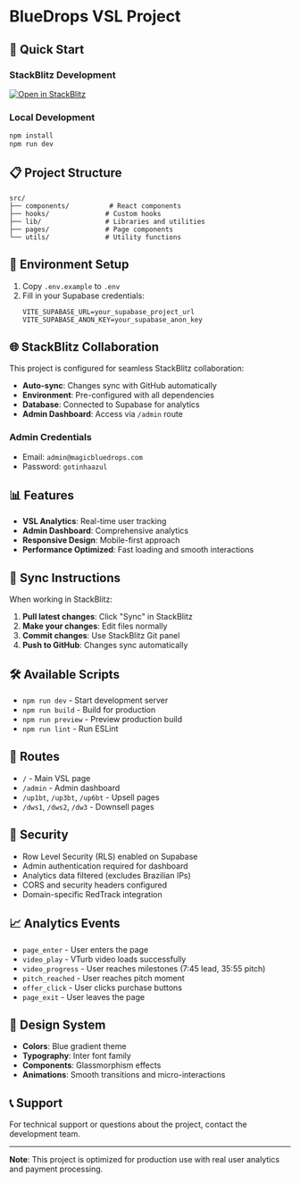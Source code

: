 # BlueDrops VSL Project

## 🚀 Quick Start

### StackBlitz Development
[![Open in StackBlitz](https://developer.stackblitz.com/img/open_in_stackblitz.svg)](https://stackblitz.com/github/rachinha01/dtc8d)

### Local Development
```bash
npm install
npm run dev
```

## 📋 Project Structure

```
src/
├── components/          # React components
├── hooks/              # Custom hooks
├── lib/                # Libraries and utilities
├── pages/              # Page components
└── utils/              # Utility functions
```

## 🔧 Environment Setup

1. Copy `.env.example` to `.env`
2. Fill in your Supabase credentials:
   ```
   VITE_SUPABASE_URL=your_supabase_project_url
   VITE_SUPABASE_ANON_KEY=your_supabase_anon_key
   ```

## 🌐 StackBlitz Collaboration

This project is configured for seamless StackBlitz collaboration:

- **Auto-sync**: Changes sync with GitHub automatically
- **Environment**: Pre-configured with all dependencies
- **Database**: Connected to Supabase for analytics
- **Admin Dashboard**: Access via `/admin` route

### Admin Credentials
- Email: `admin@magicbluedrops.com`
- Password: `gotinhaazul`

## 📊 Features

- **VSL Analytics**: Real-time user tracking
- **Admin Dashboard**: Comprehensive analytics
- **Responsive Design**: Mobile-first approach
- **Performance Optimized**: Fast loading and smooth interactions

## 🔄 Sync Instructions

When working in StackBlitz:

1. **Pull latest changes**: Click "Sync" in StackBlitz
2. **Make your changes**: Edit files normally
3. **Commit changes**: Use StackBlitz Git panel
4. **Push to GitHub**: Changes sync automatically

## 🛠️ Available Scripts

- `npm run dev` - Start development server
- `npm run build` - Build for production
- `npm run preview` - Preview production build
- `npm run lint` - Run ESLint

## 📱 Routes

- `/` - Main VSL page
- `/admin` - Admin dashboard
- `/up1bt`, `/up3bt`, `/up6bt` - Upsell pages
- `/dws1`, `/dws2`, `/dw3` - Downsell pages

## 🔐 Security

- Row Level Security (RLS) enabled on Supabase
- Admin authentication required for dashboard
- Analytics data filtered (excludes Brazilian IPs)
- CORS and security headers configured
- Domain-specific RedTrack integration

## 📈 Analytics Events

- `page_enter` - User enters the page
- `video_play` - VTurb video loads successfully
- `video_progress` - User reaches milestones (7:45 lead, 35:55 pitch)
- `pitch_reached` - User reaches pitch moment
- `offer_click` - User clicks purchase buttons
- `page_exit` - User leaves the page

## 🎨 Design System

- **Colors**: Blue gradient theme
- **Typography**: Inter font family
- **Components**: Glassmorphism effects
- **Animations**: Smooth transitions and micro-interactions

## 📞 Support

For technical support or questions about the project, contact the development team.

---

**Note**: This project is optimized for production use with real user analytics and payment processing.